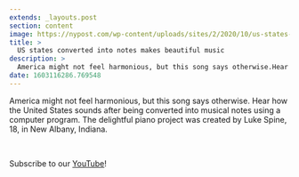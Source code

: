 ```yaml
--- 
extends: _layouts.post 
section: content 
image: https://nypost.com/wp-content/uploads/sites/2/2020/10/us-states-song-wp-thumb.jpg?quality=90&strip=all&w=1200 
title: > 
  US states converted into notes makes beautiful music 
description: > 
  America might not feel harmonious, but this song says otherwise.Hear how the United States sounds after being converted into musical notes using a computer program.The delightful piano project was created by Luke Spine, 18, in New Albany, Indiana.Subscribe to our YouTube! 
date: 1603116286.769548 
--- 
```

<div><p>America might not feel harmonious, but this song says otherwise. Hear how the United States sounds after being converted into musical notes using a computer program. The delightful piano project was created by Luke Spine, 18, in New Albany, Indiana.</p>
<p>&#160;</p>
<p>Subscribe to our <a href="http://www.youtube.com/nypost?sub_confirmation=1" target="_blank" rel="noopener noreferrer">YouTube</a>!</p>
																	</div>